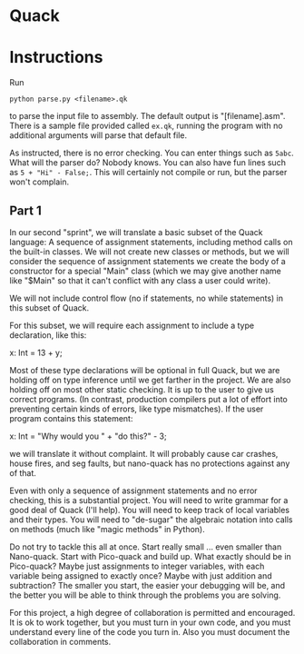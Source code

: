 # Quack

# Instructions
Run
```
python parse.py <filename>.qk
```
to parse the input file to assembly. The default output is "[filename].asm". There is a sample file provided called `ex.qk`, running the program with no additional arguments will parse that default file. 

As instructed, there is no error checking. You can enter things such as `5abc`. What will the parser do? Nobody knows. You can also have fun lines such as `5 + "Hi" - False;`. This will certainly not compile or run, but the parser won't complain. 

## Part 1
In our second "sprint", we will translate a basic subset of the Quack language:  A sequence of assignment statements, including method calls on the built-in classes.  We will not create new classes or methods, but we will consider the sequence of assignment statements we create the body of a constructor for a special "Main" class (which we may give another name like "$Main" so that it can't conflict with any class a user could write).  

We will not include control flow (no if statements, no while statements) in this subset of Quack. 

For this subset, we will require each assignment to include a type declaration, like this: 

x: Int = 13 + y; 

Most of these type declarations will be optional in full Quack, but we are holding off on type inference until we get farther in the project.  We are also holding off on most other static checking.  It is up to the user to give us correct programs.  (In contrast, production compilers put a lot of effort into preventing certain kinds of errors, like type mismatches).   If the user program contains this statement: 

x: Int = "Why would you " + "do this?" - 3; 

we will translate it without complaint.  It will probably cause car crashes, house fires, and seg faults, but nano-quack has no protections against any of that. 

Even with only a sequence of assignment statements and no error checking, this is a substantial project.  You will need to write grammar for a good deal of Quack (I'll help).  You will need to keep track of local variables and their types.  You will need to "de-sugar" the algebraic notation into calls on methods (much like "magic methods" in Python).   

Do not try to tackle this all at once.  Start really small ... even smaller than Nano-quack.  Start with Pico-quack and build up.  What exactly should be in Pico-quack?  Maybe just assignments to integer variables, with each variable being assigned to exactly once?   Maybe with just addition and subtraction?   The smaller you start, the easier your debugging will be, and the better you will be able to think through the problems you are solving. 

For this project, a high degree of collaboration is permitted and encouraged.  It is ok to work together, but you must turn in your own code, and you must understand every line of the code you turn in.   Also you must document the collaboration in comments.  